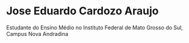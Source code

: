 # Jose Eduardo Cardozo Araujo

Estudante do Ensino Médio no Instituto Federal de Mato Grosso do Sul, Campus Nova Andradina
